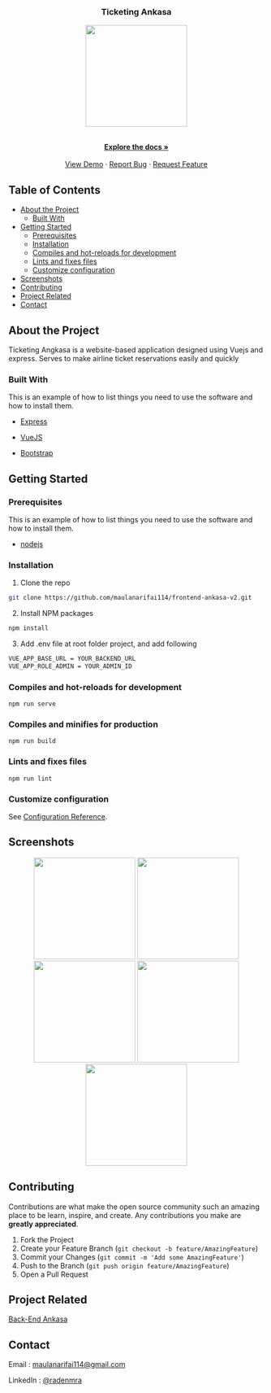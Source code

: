 <br>

<p align="center">
  <h3 align="center">Ticketing Ankasa</h3>
  <p align="center">
    <image align="center" width="200" src='./screenshots/logo.png' />
  </p>
</p>

<p align="center">
    <br />
    <a href="https://github.com/maulanarifai114/frontend-ankasa-v2"><strong>Explore the docs »</strong></a>
    <br />
    <br />
    <a href="https://ticketing-ankasa.netlify.app">View Demo</a>
    ·
    <a href="https://github.com/maulanarifai114/frontend-ankasa-v2/issues">Report Bug</a>
    ·
    <a href="https://github.com/maulanarifai114/frontend-ankasa-v2/issues">Request Feature</a>
  </p>
</p>

## Table of Contents

- [About the Project](#about-the-project)
  - [Built With](#built-with)
- [Getting Started](#getting-started)
  - [Prerequisites](#prerequisites)
  - [Installation](#installation)
  - [Compiles and hot-reloads for development](#compiles-and-hot-reloads-for-development)
  - [Lints and fixes files](#lints-and-fixes-files)
  - [Customize configuration](#customize-configuration)
- [Screenshots](#screenshots)
- [Contributing](#contributing)
- [Project Related](#project-related)
- [Contact](#contact)

## About the Project

Ticketing Angkasa is a website-based application designed using Vuejs and express. Serves to make airline ticket reservations easily and quickly

### Built With

This is an example of how to list things you need to use the software and how to install them.

- [Express](https://expressjs.com/)

- [VueJS](https://vuejs.org/)

- [Bootstrap](https://nodejs.org/en/download/)

## Getting Started

### Prerequisites

This is an example of how to list things you need to use the software and how to install them.

- [nodejs](https://nodejs.org/en/download/)

### Installation

1. Clone the repo

```sh
git clone https://github.com/maulanarifai114/frontend-ankasa-v2.git
```

2. Install NPM packages

```sh
npm install
```

3. Add .env file at root folder project, and add following

```sh
VUE_APP_BASE_URL = YOUR_BACKEND_URL
VUE_APP_ROLE_ADMIN = YOUR_ADMIN_ID
```

### Compiles and hot-reloads for development

```
npm run serve
```

### Compiles and minifies for production

```
npm run build
```

### Lints and fixes files

```
npm run lint
```

### Customize configuration

See [Configuration Reference](https://cli.vuejs.org/config/).

## Screenshots

<p align='center'>
  <span>
    <image width="200" src='./screenshots/screencapture-localhost-8080-auth-login-2021-02-10-09_06_39.png' />
    <image width="200" src='./screenshots/screencapture-localhost-8080-auth-signup-2021-02-10-09_06_57.png' />
    <image width="200" src='./screenshots/screencapture-localhost-8080-main-mybook-2021-02-10-09_07_43.png' />
    <image width="200" src='./screenshots/screencapture-localhost-8080-main-payment-be4911bd-2021-02-10-09_08_25.png' />
    <image width="200" src='./screenshots/screencapture-localhost-8080-main-mybook-37d2c0d1-2021-02-10-09_08_03.png' />
   
## Contributing

Contributions are what make the open source community such an amazing place to be learn, inspire, and create. Any contributions you make are **greatly appreciated**.

1. Fork the Project
2. Create your Feature Branch (`git checkout -b feature/AmazingFeature`)
3. Commit your Changes (`git commit -m 'Add some AmazingFeature'`)
4. Push to the Branch (`git push origin feature/AmazingFeature`)
5. Open a Pull Request

## Project Related

[Back-End Ankasa](https://github.com/FendiAnwarRifai/ankasa-ticketing-API)

## Contact

Email : maulanarifai114@gmail.com

LinkedIn : [@radenmra](https://www.linkedin.com/in/radenmra/)
